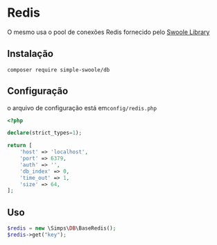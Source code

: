# Redis

O mesmo usa o pool de conexões Redis fornecido pelo [Swoole Library](https://github.com/swoole/library)

## Instalação

```
composer require simple-swoole/db
```

## Configuração

o arquivo de configuração está em`config/redis.php`

```php
<?php

declare(strict_types=1);

return [
    'host' => 'localhost',
    'port' => 6379,
    'auth' => '',
    'db_index' => 0,
    'time_out' => 1,
    'size' => 64,
];
```

## Uso

```php
$redis = new \Simps\DB\BaseRedis();
$redis->get("key");
```